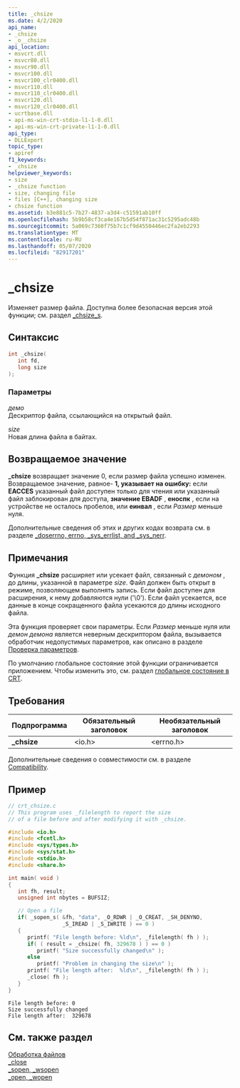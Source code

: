 ```yaml
---
title: _chsize
ms.date: 4/2/2020
api_name:
- _chsize
- _o__chsize
api_location:
- msvcrt.dll
- msvcr80.dll
- msvcr90.dll
- msvcr100.dll
- msvcr100_clr0400.dll
- msvcr110.dll
- msvcr110_clr0400.dll
- msvcr120.dll
- msvcr120_clr0400.dll
- ucrtbase.dll
- api-ms-win-crt-stdio-l1-1-0.dll
- api-ms-win-crt-private-l1-1-0.dll
api_type:
- DLLExport
topic_type:
- apiref
f1_keywords:
- _chsize
helpviewer_keywords:
- size
- _chsize function
- size, changing file
- files [C++], changing size
- chsize function
ms.assetid: b3e881c5-7b27-4837-a3d4-c51591ab10ff
ms.openlocfilehash: 5b9b58cf3ca4e167b5d54f871ac31c5295adc48b
ms.sourcegitcommit: 5a069c7360f75b7c1cf9d4550446ec2fa2eb2293
ms.translationtype: MT
ms.contentlocale: ru-RU
ms.lasthandoff: 05/07/2020
ms.locfileid: "82917201"
---
```

# <a name="_chsize"></a>_chsize

Изменяет размер файла. Доступна более безопасная версия этой функции; см. раздел [_chsize_s](chsize-s.md).

## <a name="syntax"></a>Синтаксис

```C
int _chsize(
   int fd,
   long size
);
```

### <a name="parameters"></a>Параметры

*демо*<br/>
Дескриптор файла, ссылающийся на открытый файл.

*size*<br/>
Новая длина файла в байтах.

## <a name="return-value"></a>Возвращаемое значение

**_chsize** возвращает значение 0, если размер файла успешно изменен. Возвращаемое значение, равное- **1, указывает на ошибку:** если **EACCES** указанный файл доступен только для чтения или указанный файл заблокирован для доступа, **значение EBADF** , **еноспк** , если на устройстве не осталось пробелов, или **еинвал** , если *Размер* меньше нуля.

Дополнительные сведения об этих и других кодах возврата см. в разделе [_doserrno, errno, _sys_errlist, and _sys_nerr](../../c-runtime-library/errno-doserrno-sys-errlist-and-sys-nerr.md).

## <a name="remarks"></a>Примечания

Функция **_chsize** расширяет или усекает файл, связанный с *демоном* , до длины, указанной в параметре *size*. Файл должен быть открыт в режиме, позволяющем выполнять запись. Если файл доступен для расширения, к нему добавляются нули ('\0'). Если файл усекается, все данные в конце сокращенного файла усекаются до длины исходного файла.

Эта функция проверяет свои параметры. Если *Размер* меньше нуля или *демон демона* является неверным дескриптором файла, вызывается обработчик недопустимых параметров, как описано в разделе [Проверка параметров](../../c-runtime-library/parameter-validation.md).

По умолчанию глобальное состояние этой функции ограничивается приложением. Чтобы изменить это, см. раздел [глобальное состояние в CRT](../global-state.md).

## <a name="requirements"></a>Требования

|Подпрограмма|Обязательный заголовок|Необязательный заголовок|
|-------------|---------------------|---------------------|
|**_chsize**|\<io.h>|\<errno.h>|

Дополнительные сведения о совместимости см. в разделе [Compatibility](../../c-runtime-library/compatibility.md).

## <a name="example"></a>Пример

```C
// crt_chsize.c
// This program uses _filelength to report the size
// of a file before and after modifying it with _chsize.

#include <io.h>
#include <fcntl.h>
#include <sys/types.h>
#include <sys/stat.h>
#include <stdio.h>
#include <share.h>

int main( void )
{
   int fh, result;
   unsigned int nbytes = BUFSIZ;

   // Open a file
   if( _sopen_s( &fh, "data", _O_RDWR | _O_CREAT, _SH_DENYNO,
                 _S_IREAD | _S_IWRITE ) == 0 )
   {
      printf( "File length before: %ld\n", _filelength( fh ) );
      if( ( result = _chsize( fh, 329678 ) ) == 0 )
         printf( "Size successfully changed\n" );
      else
         printf( "Problem in changing the size\n" );
      printf( "File length after:  %ld\n", _filelength( fh ) );
      _close( fh );
   }
}
```

```Output
File length before: 0
Size successfully changed
File length after:  329678
```

## <a name="see-also"></a>См. также раздел

[Обработка файлов](../../c-runtime-library/file-handling.md)<br/>
[_close](close.md)<br/>
[_sopen, _wsopen](sopen-wsopen.md)<br/>
[_open, _wopen](open-wopen.md)<br/>
